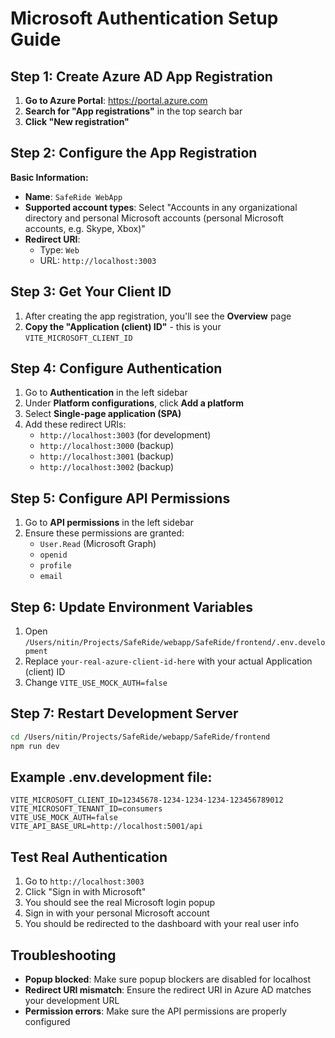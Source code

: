 # Microsoft Authentication Setup Guide

## Step 1: Create Azure AD App Registration

1. **Go to Azure Portal**: https://portal.azure.com
2. **Search for "App registrations"** in the top search bar
3. **Click "New registration"**

## Step 2: Configure the App Registration

**Basic Information:**
- **Name**: `SafeRide WebApp`
- **Supported account types**: Select "Accounts in any organizational directory and personal Microsoft accounts (personal Microsoft accounts, e.g. Skype, Xbox)"
- **Redirect URI**: 
  - Type: `Web`
  - URL: `http://localhost:3003`

## Step 3: Get Your Client ID

1. After creating the app registration, you'll see the **Overview** page
2. **Copy the "Application (client) ID"** - this is your `VITE_MICROSOFT_CLIENT_ID`

## Step 4: Configure Authentication

1. Go to **Authentication** in the left sidebar
2. Under **Platform configurations**, click **Add a platform**
3. Select **Single-page application (SPA)**
4. Add these redirect URIs:
   - `http://localhost:3003` (for development)
   - `http://localhost:3000` (backup)
   - `http://localhost:3001` (backup)
   - `http://localhost:3002` (backup)

## Step 5: Configure API Permissions

1. Go to **API permissions** in the left sidebar
2. Ensure these permissions are granted:
   - `User.Read` (Microsoft Graph)
   - `openid`
   - `profile`
   - `email`

## Step 6: Update Environment Variables

1. Open `/Users/nitin/Projects/SafeRide/webapp/SafeRide/frontend/.env.development`
2. Replace `your-real-azure-client-id-here` with your actual Application (client) ID
3. Change `VITE_USE_MOCK_AUTH=false`

## Step 7: Restart Development Server

```bash
cd /Users/nitin/Projects/SafeRide/webapp/SafeRide/frontend
npm run dev
```

## Example .env.development file:

```
VITE_MICROSOFT_CLIENT_ID=12345678-1234-1234-1234-123456789012
VITE_MICROSOFT_TENANT_ID=consumers
VITE_USE_MOCK_AUTH=false
VITE_API_BASE_URL=http://localhost:5001/api
```

## Test Real Authentication

1. Go to `http://localhost:3003`
2. Click "Sign in with Microsoft"
3. You should see the real Microsoft login popup
4. Sign in with your personal Microsoft account
5. You should be redirected to the dashboard with your real user info

## Troubleshooting

- **Popup blocked**: Make sure popup blockers are disabled for localhost
- **Redirect URI mismatch**: Ensure the redirect URI in Azure AD matches your development URL
- **Permission errors**: Make sure the API permissions are properly configured
